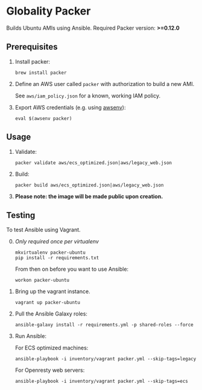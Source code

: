 # Globality Packer

Builds Ubuntu AMIs using Ansible.
Required Packer version: **>=0.12.0**

## Prerequisites

 1. Install packer:

        brew install packer

 2. Define an AWS user called `packer` with authorization to build a new AMI.

    See `aws/iam_policy.json` for a known, working IAM policy.

 3. Export AWS credentials (e.g. using [awsenv](https://github.com/locationlabs/awsenv)):

        eval $(awsenv packer)

## Usage

 1. Validate:

        packer validate aws/ecs_optimized.json|aws/legacy_web.json

 2. Build:

        packer build aws/ecs_optimized.json|aws/legacy_web.json

 3. **Please note: the image will be made public upon creation.**

## Testing

To test Ansible using Vagrant.

 0. _Only required once per virtualenv_

        mkvirtualenv packer-ubuntu
        pip install -r requirements.txt

    From then on before you want to use Ansible:

        workon packer-ubuntu

 1. Bring up the vagrant instance.

        vagrant up packer-ubuntu

 2. Pull the Ansible Galaxy roles:

        ansible-galaxy install -r requirements.yml -p shared-roles --force

 3. Run Ansible:

    For ECS optimized machines:

        ansible-playbook -i inventory/vagrant packer.yml --skip-tags=legacy

    For Openresty web servers:

        ansible-playbook -i inventory/vagrant packer.yml --skip-tags=ecs
